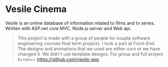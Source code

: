# Vesile Cinema

Vesile is an online database of information related to films and tv series. Written with ASP.net core MVC, Node.js server and Web api.

> This project is made with a group of people for couple software engineering courses final term projects.
> I took a part at Front-End. The designs and animations that we used are either ours or we have changed it. We didn't use template designs.
> For group and full project to run== https://github.com/vesile-app
